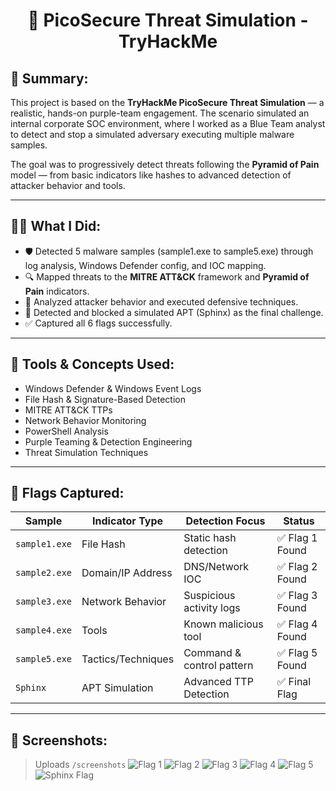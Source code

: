 <h1 align="center">🔐 PicoSecure Threat Simulation - TryHackMe</h1>

<h2>🧠 Summary:</h2>

This project is based on the **TryHackMe PicoSecure Threat Simulation** — a realistic, hands-on purple-team engagement. The scenario simulated an internal corporate SOC environment, where I worked as a Blue Team analyst to detect and stop a simulated adversary executing multiple malware samples.

The goal was to progressively detect threats following the **Pyramid of Pain** model — from basic indicators like hashes to advanced detection of attacker behavior and tools.

---

<h2>👨‍💻 What I Did:</h2>

- 🛡️ Detected 5 malware samples (sample1.exe to sample5.exe) through log analysis, Windows Defender config, and IOC mapping.
- 🔍 Mapped threats to the **MITRE ATT&CK** framework and **Pyramid of Pain** indicators.
- 🧪 Analyzed attacker behavior and executed defensive techniques.
- 🧠 Detected and blocked a simulated APT (Sphinx) as the final challenge.
- ✅ Captured all 6 flags successfully.

---

<h2>🧰 Tools & Concepts Used:</h2>

- Windows Defender & Windows Event Logs
- File Hash & Signature-Based Detection
- MITRE ATT&CK TTPs
- Network Behavior Monitoring
- PowerShell Analysis
- Purple Teaming & Detection Engineering
- Threat Simulation Techniques

---

<h2>🏁 Flags Captured:</h2>

| Sample       | Indicator Type     | Detection Focus         | Status          |
|--------------|--------------------|--------------------------|-----------------|
| `sample1.exe`| File Hash          | Static hash detection    | ✅ Flag 1 Found |
| `sample2.exe`| Domain/IP Address  | DNS/Network IOC          | ✅ Flag 2 Found |
| `sample3.exe`| Network Behavior   | Suspicious activity logs | ✅ Flag 3 Found |
| `sample4.exe`| Tools              | Known malicious tool     | ✅ Flag 4 Found |
| `sample5.exe`| Tactics/Techniques | Command & control pattern| ✅ Flag 5 Found |
| `Sphinx`     | APT Simulation     | Advanced TTP Detection   | ✅ Final Flag   |

---

<h2>📸 Screenshots:</h2>

> Uploads `/screenshots`
![Flag 1](./screenshots/flag1.png)
![Flag 2](./screenshots/flag2.png)
![Flag 3](./screenshots/flag3.png)
![Flag 4](./screenshots/flag4.png)
![Flag 5](./screenshots/flag5.png)
![Sphinx Flag](./screenshots/sphinx.png)
